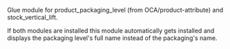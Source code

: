Glue module for product_packaging_level (from OCA/product-attribute) and
stock_vertical_lift.

If both modules are installed this module automatically gets installed
and displays the packaging level's full name instead of the packaging's
name.
